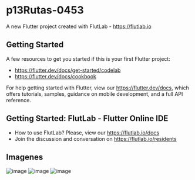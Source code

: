 # p13Rutas-0453

A new Flutter project created with FlutLab - https://flutlab.io

## Getting Started

A few resources to get you started if this is your first Flutter project:

- https://flutter.dev/docs/get-started/codelab
- https://flutter.dev/docs/cookbook

For help getting started with Flutter, view our
https://flutter.dev/docs, which offers tutorials,
samples, guidance on mobile development, and a full API reference.

## Getting Started: FlutLab - Flutter Online IDE

- How to use FlutLab? Please, view our https://flutlab.io/docs
- Join the discussion and conversation on https://flutlab.io/residents

## Imagenes

![image](https://github.com/aecortega/p14-disenos-6J-0453/assets/143548446/fb73ad27-9737-4100-bbab-5c6cc4372b0c)
![image](https://github.com/aecortega/p14-disenos-6J-0453/assets/143548446/f689ad50-f8df-464c-90a1-3eb996268013)
![image](https://github.com/aecortega/p14-disenos-6J-0453/assets/143548446/2b5ee110-f3a3-487a-ad17-1d6d38f5f63f)

